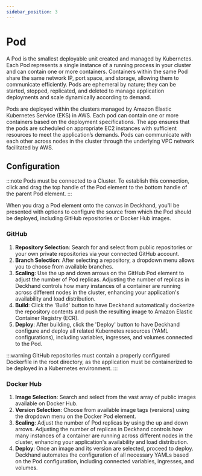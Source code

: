```yaml
---
sidebar_position: 3
---
```


# Pod

A Pod is the smallest deployable unit created and managed by Kubernetes. Each Pod represents a single instance of a running process in your cluster and can contain one or more containers. Containers within the same Pod share the same network IP, port space, and storage, allowing them to communicate efficiently. Pods are ephemeral by nature; they can be started, stopped, replicated, and deleted to manage application deployments and scale dynamically according to demand.

Pods are deployed within the clusters managed by Amazon Elastic Kubernetes Service (EKS) in AWS. Each pod can contain one or more containers based on the deployment specifications. The app ensures that the pods are scheduled on appropriate EC2 instances with sufficient resources to meet the application’s demands. Pods can communicate with each other across nodes in the cluster through the underlying VPC network facilitated by AWS.

## Configuration

:::note
Pods must be connected to a Cluster. To establish this connection, click and drag the top handle of the Pod element to the bottom handle of the parent Pod element.
:::

When you drag a Pod element onto the canvas in Deckhand, you'll be presented with options to configure the source from which the Pod should be deployed, including GitHub repositories or Docker Hub images.

### GitHub

1. **Repository Selection**: Search for and select from public repositories or your own private repositories via your connected GitHub account.
2. **Branch Selection**: After selecting a repository, a dropdown menu allows you to choose from available branches.
3. **Scaling**: Use the up and down arrows on the GitHub Pod element to adjust the number of Pod replicas. Adjusting the number of replicas in Deckhand controls how many instances of a container are running across different nodes in the cluster, enhancing your application's availability and load distribution.
4.  **Build**: Click the 'Build' button to have Deckhand automatically dockerize the repository contents and push the resulting image to Amazon Elastic Container Registry (ECR).
5. **Deploy**: After building, click the 'Deploy' button to have Deckhand configure and deploy all related Kubernetes resources (YAML configurations), including variables, ingresses, and volumes connected to the Pod.

:::warning
GitHub repositories must contain a properly configured Dockerfile in the root directory, as the application must be containerized to be deployed in a Kubernetes environment.
:::

### Docker Hub

1. **Image Selection**: Search and select from the vast array of public images available on Docker Hub.
2. **Version Selection**: Choose from available image tags (versions) using the dropdown menu on the Docker Pod element.
3. **Scaling**: Adjust the number of Pod replicas by using the up and down arrows. Adjusting the number of replicas in Deckhand controls how many instances of a container are running across different nodes in the cluster, enhancing your application's availability and load distribution.
4. **Deploy**: Once an image and its version are selected, proceed to deploy. Deckhand automates the configuration of all necessary YAMLs based on the Pod configuration, including connected variables, ingresses, and volumes.